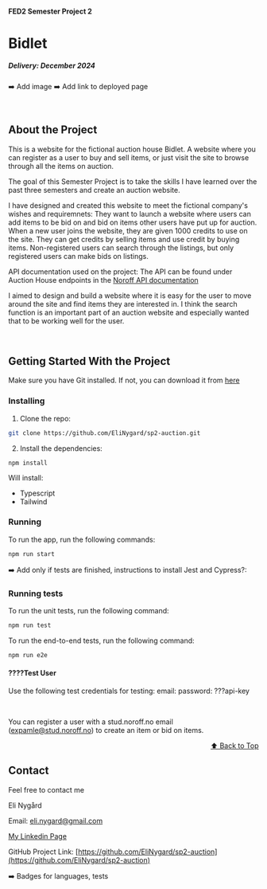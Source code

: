 <a name="readme-top"></a>
#### FED2 Semester Project 2
# Bidlet

##### Delivery: December 2024


➡️ Add image
➡️ Add link to deployed page

<br>

## About the Project

This is a website for the fictional auction house Bidlet. A website where you can register as a user to buy and sell items, or just visit the site to browse through all the items on auction. 

The goal of this Semester Project is to take the skills I have learned over the past three semesters and create an auction website.

I have designed and created this website to meet the fictional company's wishes and requiremnets: 
They want to launch a website where users can add items to be bid on and bid on items other users have put up for auction. When a new user joins the website, they are given 1000 credits to use on the site. They can get credits by selling items and use credit by buying items. Non-registered users can search through the listings, but only registered users can make bids on listings.

API documentation used on the project: 
The API can be found under Auction House endpoints in the [Noroff API documentation](https://docs.noroff.dev/docs/v2)

I aimed to design and build a website where it is easy for the user to move around the site and find items they are interested in. I think the search function is an important part of an auction website and especially wanted that to be working well for the user.   

<br>

## Getting Started With the Project

Make sure you have Git installed. If not, you can download it from [here](https://git-scm.com/downloads)

### Installing

1. Clone the repo:

```bash
git clone https://github.com/EliNygard/sp2-auction.git
```

2. Install the dependencies:

```
npm install
```

Will install: 
- Typescript
- Tailwind

### Running

To run the app, run the following commands:

```bash
npm run start
```

➡️ Add only if tests are finished, instructions to install Jest and Cypress?: 
### Running tests

To run the unit tests, run the following command: 
```bash
npm run test
```

To run the end-to-end tests, run the following command: 
```bash
npm run e2e
```

#### ????Test User
Use the following test credentials for testing:
email: 
password: 
???api-key

<br>

You can register a user with a stud.noroff.no email (expamle@stud.noroff.no) to create an item or bid on items. 

<p align="right"><a href="#readme-top">⬆️ Back to Top</a></p>

## Contact
Feel free to contact me

Eli Nygård 

Email: eli.nygard@gmail.com

[My Linkedin Page](https://www.linkedin.com/in/eli-nyg%C3%A5rd/)

GitHub Project Link: [https://github.com/EliNygard/sp2-auction](https://github.com/EliNygard/sp2-auction)

➡️ Badges for languages, tests
